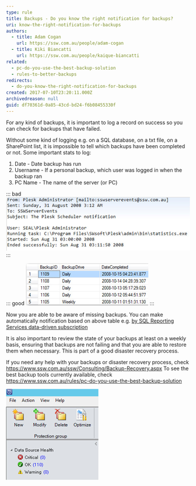 ```yaml
---
type: rule
title: Backups - Do you know the right notification for backups?
uri: know-the-right-notification-for-backups
authors:
  - title: Adam Cogan
    url: https://ssw.com.au/people/adam-cogan
  - title: Kiki Biancatti
    url: https://ssw.com.au/people/kaique-biancatti
related:
  - pc-do-you-use-the-best-backup-solution
  - rules-to-better-backups
redirects:
  - do-you-know-the-right-notification-for-backups
created: 2017-07-10T23:20:11.000Z
archivedreason: null
guid: df70361d-0a85-43cd-bd24-f6b08455330f
---
```

For any kind of backups, it is important to log a record on success so you can check for backups that have failed.

<!--endintro-->

Without some kind of logging e.g. on a SQL database, on a txt file, on a SharePoint list, it is impossible to tell which backups have been completed or not. Some important stats to log:

1. Date - Date backup has run
2. Username - If a personal backup, which user was logged in when the backup ran
3. PC Name - The name of the server (or PC)

::: bad
![Figure: Bad example - an email is sent on completion](backup_notification_bad.jpg)
:::

::: good
![Figure: Good example - a record is logged on completion](backup_notification_good.jpg)
:::

Now you are able to be aware of missing backups. You can make automatically notification based on above table e.g. [by SQL Reporting Services data-driven subscription](https://www.ssw.com.au/ssw/KB/KB.aspx?KBID=Q1455840)

It is also important to review the state of your backups at least on a weekly basis, ensuring that backups are not failing and that you are able to restore them when necessary. This is part of a good disaster recovery process.

If you need any help with your backups or disaster recovery process, check https://www.ssw.com.au/ssw/Consulting/Backup-Recovery.aspx
To see the best backup tools currently available, check https://www.ssw.com.au/rules/pc-do-you-use-the-best-backup-solution

![Figure: Good Example - No critical or warnings in your backups](goodexamplebackups.jpg)